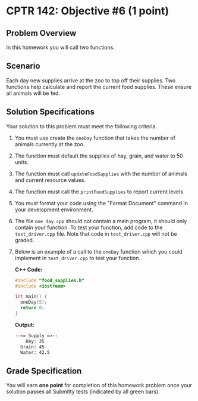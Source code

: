 # CPTR 142: Objective #6 (1 point)

## Problem Overview

In this homework you will call two functions.

## Scenario

Each day new supplies arrive at the zoo to top off their supplies.
Two functions help calculate and report the current food supplies.
These ensure all animals will be fed.

## Solution Specifications

Your solution to this problem must meet the following criteria.

1. You must use create the `oneDay` function that takes the number of animals currently at the zoo.

1. The function must default the supplies of hay, grain, and water to 50 units.

1. The function must call `updateFoodSupplies` with the number of animals and current resource values.

1. The function must call the `printFoodSupplies` to report current levels

1. You must format your code using the "Format Document" command in your development environment.

1. The file `one_day.cpp` should not contain a main program, it should only contain your function.
   To test your function, add code to the `test_driver.cpp` file.
   Note that code in `test_driver.cpp` will not be graded.

1. Below is an example of a call to the `oneDay` function which you could implement in `test_driver.cpp` to test your function.

    **C++ Code:**
    ```c++
    #include "food_supplies.h"
    #include <iostream>

    int main() {
      oneDay(5);
      return 0;
    }
    ```

    **Output:**
    ```html
    --<= Supply =>--
        Hay: 35
      Grain: 45
      Water: 42.5
    ```

## Grade Specification

You will earn **one point** for completion of this homework problem once your solution passes all Submitty tests (indicated by all green bars).

